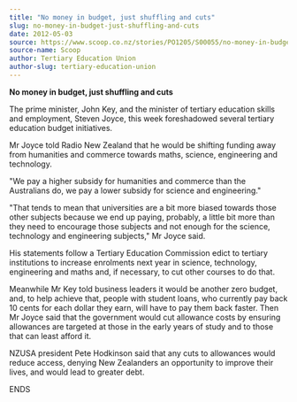 ```yaml
---
title: "No money in budget, just shuffling and cuts"
slug: no-money-in-budget-just-shuffling-and-cuts
date: 2012-05-03
source: https://www.scoop.co.nz/stories/PO1205/S00055/no-money-in-budget-just-shuffling-and-cuts.htm
source-name: Scoop
author: Tertiary Education Union
author-slug: tertiary-education-union
---
```


<p><b>No money in budget, just shuffling and cuts</b></p>

<p>The
prime minister, John Key, and the minister of tertiary
education skills and employment, Steven Joyce, this week
foreshadowed several tertiary education budget
initiatives.</p>

<p>Mr Joyce told Radio New Zealand that he would be
shifting funding away from humanities and commerce towards
maths, science, engineering and technology.</p>

<p>"We pay a
higher subsidy for humanities and commerce than the
Australians do, we pay a lower subsidy for science and
engineering."</p>

<p>"That tends to mean that universities are a
bit more biased towards those other subjects because we end
up paying, probably, a little bit more than they need to
encourage those subjects and not enough for the science,
technology and engineering subjects," Mr Joyce said.</p>

<p>His
statements follow a Tertiary Education Commission edict to
tertiary institutions to increase enrolments next year in
science, technology, engineering and maths and, if
necessary, to cut other courses to do that.</p>

<p>Meanwhile Mr
Key told business leaders it would be another zero budget, and, to help achieve that,
people with student loans, who currently pay back 10 cents
for each dollar they earn, will have to pay them back
faster. Then Mr Joyce said that the government would cut
allowance costs by ensuring allowances are targeted at those in the early years of
study and to those that can least afford it.</p>

<p>NZUSA
president Pete Hodkinson said that any cuts to allowances
would reduce access, denying New Zealanders an
opportunity to improve their lives, and would lead to
greater
debt.</p>

<p>ENDS<p>

